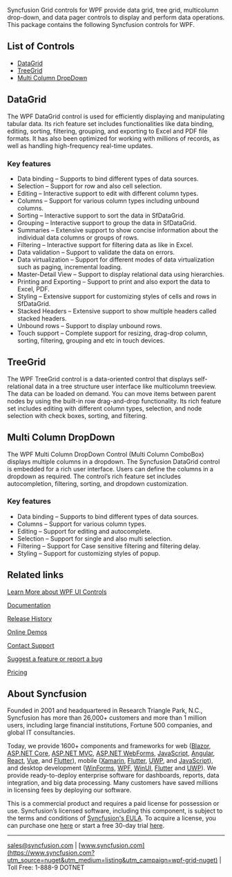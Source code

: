 Syncfusion Grid controls for WPF provide data grid, tree grid, multicolumn drop-down, and data pager controls to display and perform data operations. This package contains the following Syncfusion controls for WPF.

## List of Controls
* [DataGrid](https://www.syncfusion.com/wpf-controls/datagrid?utm_source=nuget&utm_medium=listing&utm_campaign=wpf-grid-nuget)
* [TreeGrid](https://www.syncfusion.com/wpf-controls/treegrid?utm_source=nuget&utm_medium=listing&utm_campaign=wpf-grid-nuget)
* [Multi Column DropDown](https://www.syncfusion.com/wpf-controls/multi-column-dropdown?utm_source=nuget&utm_medium=listing&utm_campaign=wpf-grid-nuget)

## DataGrid

The WPF DataGrid control is used for efficiently displaying and manipulating tabular data. Its rich feature set includes functionalities like data binding, editing, sorting, filtering, grouping, and exporting to Excel and PDF file formats. It has also been optimized for working with millions of records, as well as handling high-frequency real-time updates.

### Key features

* Data binding – Supports to bind different types of data sources.
* Selection – Support for row and also cell selection.
* Editing – Interactive support to edit with different column types.
* Columns – Support for various column types including unbound columns.
* Sorting – Interactive support to sort the data in SfDataGrid.
* Grouping – Interactive support to group the data in SfDataGrid.
* Summaries – Extensive support to show concise information about the individual data columns or groups of rows.
* Filtering – Interactive support for filtering data as like in Excel.
* Data validation – Support to validate the data on errors.
* Data virtualization – Support for different modes of data virtualization such as paging, incremental loading.
* Master-Detail View – Support to display relational data using hierarchies.
* Printing and Exporting – Support to print and also export the data to Excel, PDF.
* Styling – Extensive support for customizing styles of cells and rows in SfDataGrid.
* Stacked Headers – Extensive support to show multiple headers called stacked headers.
* Unbound rows – Support to display unbound rows.
* Touch support – Complete support for resizing, drag-drop column, sorting, filtering, grouping and etc in touch devices.

## TreeGrid

The WPF TreeGrid control is a data-oriented control that displays self-relational data in a tree structure user interface like multicolumn treeview. The data can be loaded on demand. You can move items between parent nodes by using the built-in row drag-and-drop functionality. Its rich feature set includes editing with different column types, selection, and node selection with check boxes, sorting, and filtering.

## Multi Column DropDown

The WPF Multi Column DropDown Control (Multi Column ComboBox) displays multiple columns in a dropdown. The Syncfusion DataGrid control is embedded for a rich user interface. Users can define the columns in a dropdown as required. The control’s rich feature set includes autocompletion, filtering, sorting, and dropdown customization.

### Key features

* Data binding – Supports to bind different types of data sources.
* Columns – Support for various column types.
* Editing – Support for editing and autocomplete.
* Selection – Support for single and also multi selection.
* Filtering – Support for Case sensitive filtering and filtering delay.
* Styling – Support for customizing styles of popup.

## Related links
[Learn More about WPF UI Controls](https://www.syncfusion.com/wpf-controls?utm_source=nuget&utm_medium=listing&utm_campaign=wpf-grid-nuget)

[Documentation](https://help.syncfusion.com/wpf/overview?utm_source=nuget&utm_medium=listing&utm_campaign=wpf-grid-nuget)

[Release History](https://help.syncfusion.com/wpf/release-notes/v19.4.0.56?utm_source=nuget&utm_medium=listing&utm_campaign=wpf-grid-nuget)

[Online Demos](https://github.com/syncfusion/wpf-demos?utm_source=nuget&utm_medium=listing&utm_campaign=wpf-grid-nuget)

[Contact Support](https://www.syncfusion.com/support/directtrac/incidents/newincident/?utm_source=nuget&utm_medium=listing&utm_campaign=wpf-grid-nuget)

[Suggest a feature or report a bug](https://www.syncfusion.com/feedback/wpf?utm_source=nuget&utm_medium=listing&utm_campaign=wpf-grid-nuget)

[Pricing](https://www.syncfusion.com/sales/products/wpf?utm_source=nuget&utm_medium=listing&utm_campaign=wpf-grid-nuget)

## About Syncfusion
Founded in 2001 and headquartered in Research Triangle Park, N.C., Syncfusion has more than 26,000+ customers and more than 1 million users, including large financial institutions, Fortune 500 companies, and global IT consultancies.
 
Today, we provide 1600+ components and frameworks for web ([Blazor](https://www.syncfusion.com/blazor-components?utm_source=nuget&utm_medium=listing&utm_campaign=wpf-grid-nuget), [ASP.NET Core](https://www.syncfusion.com/aspnet-core-ui-controls?utm_source=nuget&utm_medium=listing&utm_campaign=wpf-grid-nuget), [ASP.NET MVC](https://www.syncfusion.com/aspnet-mvc-ui-controls?utm_source=nuget&utm_medium=listing&utm_campaign=wpf-grid-nuget), [ASP.NET WebForms](https://www.syncfusion.com/jquery/aspnet-webforms-ui-controls?utm_source=nuget&utm_medium=listing&utm_campaign=wpf-grid-nuget), [JavaScript](https://www.syncfusion.com/javascript-ui-controls?utm_source=nuget&utm_medium=listing&utm_campaign=wpf-grid-nuget), [Angular](https://www.syncfusion.com/angular-ui-components?utm_source=nuget&utm_medium=listing&utm_campaign=wpf-grid-nuget), [React](https://www.syncfusion.com/react-ui-components?utm_source=nuget&utm_medium=listing&utm_campaign=wpf-grid-nuget), [Vue](https://www.syncfusion.com/vue-ui-components?utm_source=nuget&utm_medium=listing&utm_campaign=wpf-grid-nuget), and [Flutter](https://www.syncfusion.com/flutter-widgets?utm_source=nuget&utm_medium=listing&utm_campaign=wpf-grid-nuget)), mobile ([Xamarin](https://www.syncfusion.com/xamarin-ui-controls?utm_source=nuget&utm_medium=listing&utm_campaign=wpf-grid-nuget), [Flutter](https://www.syncfusion.com/flutter-widgets?utm_source=nuget&utm_medium=listing&utm_campaign=wpf-grid-nuget), [UWP](https://www.syncfusion.com/uwp-ui-controls?utm_source=nuget&utm_medium=listing&utm_campaign=wpf-grid-nuget), and [JavaScript](https://www.syncfusion.com/javascript-ui-controls?utm_source=nuget&utm_medium=listing&utm_campaign=wpf-grid-nuget)), and desktop development ([WinForms](https://www.syncfusion.com/winforms-ui-controls?utm_source=nuget&utm_medium=listing&utm_campaign=wpf-grid-nuget), [WPF](https://www.syncfusion.com/wpf-ui-controls?utm_source=nuget&utm_medium=listing&utm_campaign=wpf-grid-nuget), [WinUI](https://www.syncfusion.com/winui-controls?utm_source=nuget&utm_medium=listing&utm_campaign=wpf-grid-nuget), [Flutter](https://www.syncfusion.com/flutter-widgets?utm_source=nuget&utm_medium=listing&utm_campaign=wpf-grid-nuget) and [UWP](https://www.syncfusion.com/uwp-ui-controls?utm_source=nuget&utm_medium=listing&utm_campaign=wpf-grid-nuget)). We provide ready-to-deploy enterprise software for dashboards, reports, data integration, and big data processing. Many customers have saved millions in licensing fees by deploying our software.

		
This is a commercial product and requires a paid license for possession or use. Syncfusion’s licensed software, including this component, is subject to the terms and conditions of [Syncfusion's EULA](https://www.syncfusion.com/eula/es/?utm_source=nuget&utm_medium=listing&utm_campaign=wpf-grid-nuget). To acquire a license, you can purchase one [here]( https://www.syncfusion.com/sales/products?utm_source=nuget&utm_medium=listing&utm_campaign=wpf-grid-nuget) or start a free 30-day trial [here](https://www.syncfusion.com/account/manage-trials/start-trials?utm_source=nuget&utm_medium=listing&utm_campaign=wpf-grid-nuget).

___

[sales@syncfusion.com](mailto:sales@syncfusion.com?Subject=Syncfusion%20Grid%20WPF-%20NuGet) | [www.syncfusion.com](https://www.syncfusion.com?utm_source=nuget&utm_medium=listing&utm_campaign=wpf-grid-nuget) | Toll Free: 1-888-9 DOTNET


   